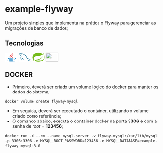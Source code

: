 # example-flyway
Um projeto simples que implementa na prática o Flyway para gerenciar as migrações de banco de dados;

## Tecnologias
<div style="display: inline_block">
    <img align="center" height="30" width="40" src="https://github.com/devicons/devicon/blob/master/icons/java/java-original.svg">
    <img align="center" height="30" width="40" src="https://github.com/devicons/devicon/blob/master/icons/mysql/mysql-original.svg">
    <img align="center" height="30" width="40" src="https://github.com/devicons/devicon/blob/master/icons/spring/spring-original.svg">
    <img align="center" height="30" width="40" src="https://github.com/simple-icons/simple-icons/blob/master/icons/flyway.svg">
</div>

## DOCKER
* Primeiro, deverá ser criado um volume lógico do docker para manter os dados do sistema;
```
docker volume create flyway-mysql
```

* Em seguida, deverá ser executado o container, utilizando o volume criado como referência;
* O comando abaixo, executa o container docker na porta **3306** e com a senha de *root* = **123456**;
```
docker run -d --rm --name mysql-server -v flyway-mysql:/var/lib/mysql -p 3306:3306 -e MYSQL_ROOT_PASSWORD=123456 -e MYSQL_DATABASE=example-flyway mysql:8.0
```
